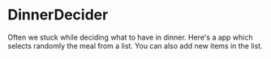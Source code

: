 # DinnerDecider
Often we stuck while deciding what to have in dinner.
Here's a app which selects randomly the meal from a list.
You can also add new items in the list.
